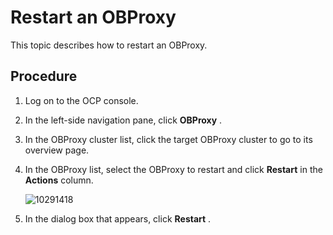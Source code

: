 Restart an OBProxy 
=======================================

This topic describes how to restart an OBProxy. 

Procedure 
------------------------------

1. Log on to the OCP console.

   

2. In the left-side navigation pane, click **OBProxy** .

   

3. In the OBProxy cluster list, click the target OBProxy cluster to go to its overview page.

   

4. In the OBProxy list, select the OBProxy to restart and click **Restart** in the **Actions** column. 

   ![10291418](https://help-static-aliyun-doc.aliyuncs.com/assets/img/en-US/3559917361/p345746.png)
   

5. In the dialog box that appears, click **Restart** .

   



